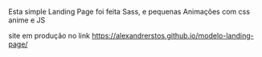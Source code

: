 Esta simple Landing Page foi feita Sass, e pequenas Animações com css anime e JS

site em produção no link https://alexandrerstos.github.io/modelo-landing-page/